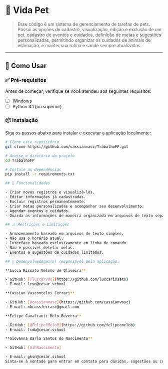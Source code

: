 # 📘 Vida Pet

> Esse código é um sistema de gerenciamento de tarefas de pets. Possui as opções de cadastro, visualização, edição e exclusão de um pet, cadastro de eventos e cuidados, definição de metas e sugestões personalizadas, permitindo organizar os cuidados de animais de estimação, e manter sua rotina e saúde sempre atualizadas.

---

## 🚀 Como Usar

### ✅ Pré-requisitos

Antes de começar, verifique se você atendeu aos seguintes requisitos:

- [ ] Windows
- [ ] Python 3.1 (ou superior)

### 📦 Instalação

Siga os passos abaixo para instalar e executar a aplicação localmente:

```bash
# Clone este repositório
git clone https://github.com/cassianvasc/TrabalhoFP.git

# Acesse o diretório do projeto
cd TrabalhoFP

# Instale as dependências
pip install -r requirements.txt

## 🧭 Funcionalidades

- Criar novos registros e visualizá-los.
- Editar informações já cadastradas.
- Excluir registros permanentemente.
- Criar metas personalizadas e acompanhar seu desenvolvimento.
- Agendar eventos e cuidados.
- Guarda as informações de maneira organizada em arquivos de texto separados.

## ⚠️ Restrições e Limitações

- Armazenamento baseado em arquivos de texto simples.
- Não usa o horário atual.
- Interface baseada exclusivamente em linha de comando.
- Não é possível deletar metas.
- Eventos e sugestões de cuidados limitados.

## 👤 Desenvolvedores(a) responsável pela aplicação.

**Lucca Rissato Veloso de Oliveira**  

- GitHub: [@luccarvdo](https://github.com/luccarissato)
- E-mail: lrvo@cesar.school

**Cassian Vasconcelos Ferrari**  

- GitHub: [@cassianvasc](https://github.com/cassianvasc)
- E-mail: nbcassferrari@gmail.com

**Felipe Cavalcanti Melo Bezerra**  

- GitHub: [@FelipeCMeloB](https://github.com/felipecmelob)
- E-mail: fcmb@cesar.school

**Giovanna Karla Santos do Nascimento**

- GitHub: [GihNascimento]

- E-mail: gksn@cesar.school
Sinta-se à vontade para entrar em contato para dúvidas, sugestões ou colaborações!
